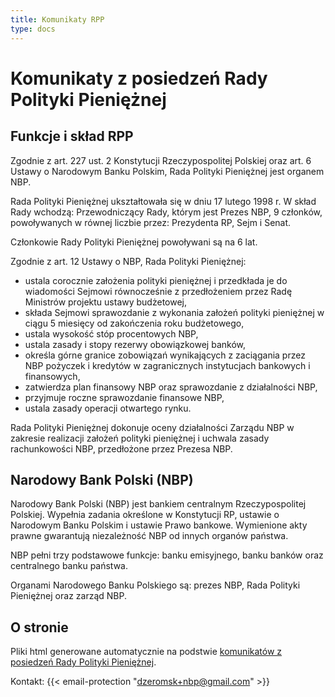 ```yaml
---
title: Komunikaty RPP
type: docs
---
```


# Komunikaty z posiedzeń Rady Polityki Pieniężnej

## Funkcje i skład RPP

Zgodnie z art. 227 ust. 2 Konstytucji Rzeczypospolitej Polskiej oraz art. 6 Ustawy o Narodowym Banku Polskim, Rada Polityki Pieniężnej jest organem NBP.

Rada Polityki Pieniężnej ukształtowała się w dniu 17 lutego 1998 r. W skład Rady wchodzą: Przewodniczący Rady, którym jest Prezes NBP, 9 członków, powoływanych w równej liczbie przez: Prezydenta RP, Sejm i Senat. 

Członkowie Rady Polityki Pieniężnej powoływani są na 6 lat.

Zgodnie z art. 12 Ustawy o NBP, Rada Polityki Pieniężnej:

* ustala corocznie założenia polityki pieniężnej i przedkłada je do wiadomości Sejmowi równocześnie z przedłożeniem przez Radę Ministrów projektu ustawy budżetowej,
* składa Sejmowi sprawozdanie z wykonania założeń polityki pieniężnej w ciągu 5 miesięcy od zakończenia roku budżetowego,
* ustala wysokość stóp procentowych NBP,
* ustala zasady i stopy rezerwy obowiązkowej banków,
* określa górne granice zobowiązań wynikających z zaciągania przez NBP pożyczek i kredytów w zagranicznych instytucjach bankowych i finansowych,
* zatwierdza plan finansowy NBP oraz sprawozdanie z działalności NBP,
* przyjmuje roczne sprawozdanie finansowe NBP,
* ustala zasady operacji otwartego rynku.

Rada Polityki Pieniężnej dokonuje oceny działalności Zarządu NBP w zakresie realizacji założeń polityki pieniężnej i uchwala zasady rachunkowości NBP, przedłożone przez Prezesa NBP.

## Narodowy Bank Polski (NBP)

Narodowy Bank Polski (NBP) jest bankiem centralnym Rzeczypospolitej Polskiej. Wypełnia zadania określone w Konstytucji RP, ustawie o Narodowym Banku Polskim i ustawie Prawo bankowe. Wymienione akty prawne gwarantują niezależność NBP od innych organów państwa.

NBP pełni trzy podstawowe funkcje: banku emisyjnego, banku banków oraz centralnego banku państwa.

Organami Narodowego Banku Polskiego są: prezes NBP, Rada Polityki Pieniężnej oraz zarząd NBP.

## O stronie

Pliki html generowane automatycznie na podstwie [komunikatów z posiedzeń Rady Polityki Pieniężnej](https://www.nbp.pl/home.aspx?f=/polityka_pieniezna/dokumenty/komunikaty_rpp.html).

Kontakt: {{< email-protection "dzeromsk+nbp@gmail.com" >}}

